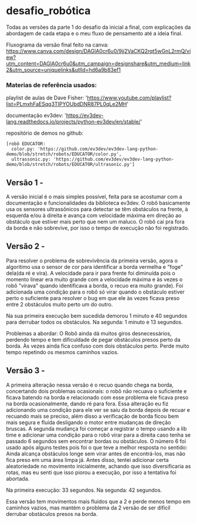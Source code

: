 # desafio_robótica
Todas as versões da parte 1 do desafio da inicial a final, com explicações da abordagem de cada etapa e o meu fluxo de pensamento até a ideia final.

Fluxograma da versão final feito na canva: https://www.canva.com/design/DAGlA0cr6u0/9jj2VaCKQ2rqt5wGnL2rmQ/view?utm_content=DAGlA0cr6u0&utm_campaign=designshare&utm_medium=link2&utm_source=uniquelinks&utlId=hd6a9b83ef1

### Materias de referência usados:
  
  playlist de aulas de Dave Fisher: 
   'https://www.youtube.com/playlist?list=PLmxhFaESqq3TIPYOUbdDNR87PL0qLe2MH'
 
  documentação ev3dev: 
    'https://ev3dev-lang.readthedocs.io/projects/python-ev3dev/en/stable/'
  
  repositório de demos no github:
  
    [robô EDUCATOR: 
      color.py: 'https://github.com/ev3dev/ev3dev-lang-python-demo/blob/stretch/robots/EDUCATOR/color.py',
      ultrassonic.py: 'https://github.com/ev3dev/ev3dev-lang-python-demo/blob/stretch/robots/EDUCATOR/ultrasonic.py']

## Versão 1 - 
A versão inicial é o mais simples possível, feita para se acostumar com a documentação e funcionalidades da biblioteca ev3dev.
O robô basicamente usa os sensores ultrassônicos para detectar se têm obstáculos na frente, à esquerda e/ou à direita e avança com velocidade máxima em direção ao obstáculo que estiver mais perto que nem um maluco. 
O robô cai pra fora da borda e não sobrevive, por isso o tempo de execução não foi registrado.

## Versão 2 -
Para resolver o problema de sobrevivência da primeira versão, agora o algoritimo usa o sensor de cor para identificar a borda vermelha e "foge" dela(da ré e vira). A velocidade para ir para frente foi diminuída pois o momento linear era muito grande com a velocidade máxima e às vezes o robô "virava" quando identificava a borda, o recuo era muito grande). Foi adicionada uma condição para o robô só virar quando o obstáculo estiver perto o suficiente para resolver o bug em que ele às vezes ficava preso entre 2 obstáculos muito perto um do outro.

Na sua primeira execução bem sucedida demorou 1 minuto e 40 segundos para derrubar todos os obstáculos. Na segunda: 1 minuto e 13 segundos.

Problemas a abordar: O Robô ainda dá muitos giros desnecessários, perdendo tempo e tem dificuldade de pegar obstáculos presos perto da borda. Às vezes ainda fica confuso com dois obstáculos perto. Perde muito tempo repetindo os mesmos caminhos vazios.

## Versão 3 -
A primeira alteração nessa versão é o recuo quando chega na borda, concertando dois problemas ocasionais: o robô não recuava o suficiente e ficava batendo na borda e relacionado com esse problema ele ficava preso na borda ocasionalmente, dando ré para fora.
Essa alteração eu fiz adicionando uma condição para ele ver se saiu da borda depois de recuar e recuando mais se preciso, além disso a verificação de borda ficou bem mais segura e fluída desligando o motor entre mudanças de direção bruscas.
A segunda mudança foi começar a registrar o tempo usando a lib time e adicionar uma condição para o robô virar para a direita caso tenha se passado 6 segundos sem encontrar bordas ou obstáculos. O número 6 foi usado após alguns testes pois foi o que teve a melhor resposta no sentido: Ainda alcança obstáculos longe sem virar antes de encontrá-los, mas não fica preso em uma área limpa já. Antes disso, tentei adicionar certa aleatoriedade no movimento inicialmente, achando que isso diversificaria as rotas, mas eu senti que isso piorou a execução, por isso a tentativa foi abortada. 

Na primeira execução: 33 segundos. Na segunda: 42 segundos.

Essa versão tem movimentos mais fluídos que a 2 e perde menos tempo em caminhos vazios, mas mantém o problema da 2 versão de ser dificíl derrubar obstáculos presos na borda.
